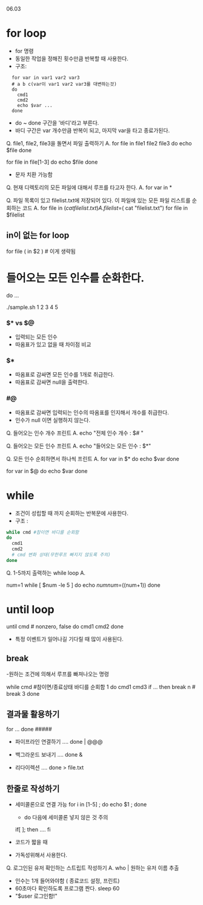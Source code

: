 06.03

# for loop
- for 명령
- 동일한 작업을 정해진 횟수만큼 반복할 때 사용한다.
- 구조:

```
  for var in var1 var2 var3 
  # a b c(var이 var1 var2 var3를 대변하는것)
  do
    cmd1
    cmd2
    echo $var ...
  done
```
- do ~ done 구간을 '바디'라고 부른다.
- 바디 구간은 var 개수만큼 반복이 되고, 마지막 var을 타고 종료가된다.

Q. file1, file2, file3을 돌면서 파일 출력하기
A.
for file in file1 file2 file3
do
  echo $file
done

for file in file[1-3]
do
  echo $file
done

- 문자 치환 가능함

Q. 현재 디렉토리의 모든 파일에 대해서 루프를 타고자 한다.
A. for var in *

Q. 파일 목록이 있고 filelist.txt에 저장되어 있다. 이 파일에 있는 모든 파일 리스트를 순회하는 코드
A. for file in $(cat filelist.txt)
A. filelist=$( cat "filelist.txt")
    for file in $filelist

## in이 없는 for loop
for file ( in $2 ) # 이게 생략됨
# 들어오는 모든 인수를 순화한다.
do
...

./sample.sh 1 2 3 4 5

### $* vs $@
- 입력되는 모든 인수
- 따옴표가 있고 없을 때 차이점 비교

### $*
- 따옴표로 감싸면 모든 인수를 1개로 취급한다.
- 따옴표로 감싸면 null을 출력한다.

### #@
- 따옴표로 감싸면 입력되는 인수의 따옴표를 인지해서 개수를 취급한다.
- 인수가 null 이면 실행하지 않는다.


Q. 들어오는 인수 개수 프린트
A. echo "전체 인수 개수 : $# "

Q. 들어오는 모든 인수 프린트
A. echo "들어오는 모든 인수 : $*"

Q. 모든 인수 순회하면서 하나씩 프린트
A. 
for var in $*
do
  echo $var
done

for var in $@
do
  echo $var
done


# while
- 조건이 성립할 때 까지 순회하는 반복문에 사용한다.
- 구조 :

```sh
while cmd #참이면 바디를 순회함
do 
  cmd1
  cmd2
  # cmd 변화 상태(무한루프 빠지지 않도록 주의)
done
```

Q. 1-5까지 출력하는 while loop
A.

num=1
while [ $num -le 5 ]
do
  echo $num
  num=$((num+1))
done


# until loop

until cmd # nonzero, false
do
  cmd1
  cmd2
done

- 특정 이벤트가 일어나길 기다릴 때 많이 사용된다.

## break
-원하는 조건에 의해서 루프를 빠져나오는 명령

while cmd #참이면/종료상태 바디를 순회함 1
do
  cmd1
  cmd3
  if ...
    then
    break n # break 3
done

## 결과물 활용하기
for
...
done ##### 
- 파이프라인 연결하기
  .... done | @@@

- 백그라운드 보내기
  .... done &

- 리다이렉션
  .... done > file.txt

## 한줄로 작성하기
- 세미콜론으로 연결 가능
  for i in [1-5] ; do echo $1 ; done
  - do 다음에 세미콜론 넣지 않은 것 주의

  if[ ]; then
  ....
  fi
- 코드가 짧을 때
- 가독성위해서 사용한다.


Q. 로그인된 유저 확인하는 스트립트 작성하기
A. 
 who | 원하는 유저 이름 추출

 - 인수는 1개 들어와야함 ( 종료코드 설정, 프린트)
 - 60초마다 확인하도록 프로그램 짠다.
   sleep 60
 - "$user 로그인함!"






